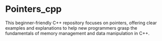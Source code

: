 # Pointers_cpp

This beginner-friendly C++ repository focuses on pointers, offering clear examples and explanations to help new programmers grasp the fundamentals of memory management and data manipulation in C++.

